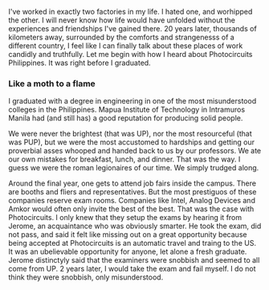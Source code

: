 I've worked in exactly two factories in my life. I hated one, and worhipped the other. I will never know how life would have unfolded without the experiences and friendships I've gained there. 20 years later, thousands of kilometers away, surrounded by the comforts and strangenesss of a different country, I feel like I can finally talk about these places of work candidly and truthfully. Let me begin with how I heard about Photocircuits Philippines. It was right before I graduated.

### Like a moth to a flame
I graduated with a degree in engineering in one of the most misunderstood colleges in the Philippines. Mapua Institute of Technology in Intramuros Manila had (and still has) a good reputation for producing solid people. 

We were never the brightest (that was UP), nor the most resourceful (that was PUP), but we were the most accustomed to hardships and getting our proverbial asses whooped and handed back to us by our professors. We ate our own mistakes for breakfast, lunch, and dinner. That was the way. I guess we were the roman legionaires of our time. We simply trudged along.

Around the final year, one gets to attend job fairs inside the campus. There are booths and fliers and representatives. But the most prestiguos of these companies reserve exam rooms. Companies like Intel, Analog Devices and Amkor would often only invite the best of the best. That was the case with Photocircuits. I only knew that they setup the exams by hearing it from Jerome, an acquaintance who was obviously smarter. He took the exam, did not pass, and said it felt like missing out on a great opportunity because being accepted at Photocircuits is an automatic travel and traing to the US. It was an ubelievable opportunity for anyone, let alone a fresh graduate. Jerome distinctyly said that the examiners were snobbish and seemed to all come from UP. 2 years later, I would take the exam and fail myself. I do not think they were snobbish, only misunderstood.